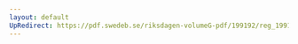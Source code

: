 ```yaml
---
layout: default
UpRedirect: https://pdf.swedeb.se/riksdagen-volumeG-pdf/199192/reg_199192/reg_199192_0495.pdf
---
```

